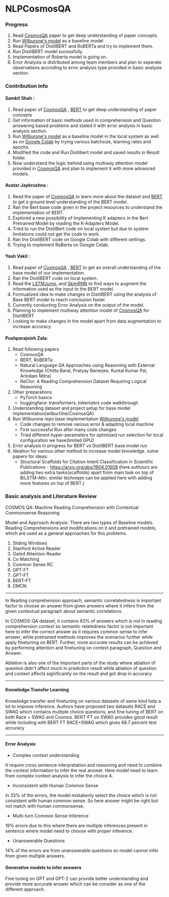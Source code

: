 # NLPCosmosQA

### Progress
1. Read [CosmosQA](https://arxiv.org/abs/1909.00277) paper to get deep understanding of paper concepts.
2. Run [Wilburone's model](https://github.com/samkit27/NLPCosmosQA/tree/master/wilburone/cosmosqa-master) as a baseline model
3. Read Papers of DistilBERT and RoBERTa and try to implement them.
4. Run DistilBERT model sucessfully.
5. Implementation of Roberta model is going on.
6. Error Analysis is distributed among team members and plan to seperate observations accroding to error analysis type provided in basic analysis section.

### Contribution Info 

#### Samkit Shah : 
1. Read paper of [CosmosQA](https://arxiv.org/abs/1909.00277) , [BERT](https://arxiv.org/abs/1810.04805) to get deep understanding of paper concepts
2. Get information of basic methods used in comprehension and Question answering based problems and stated it with error analysis in basic analysis section.
3. Run [Wilburone's model](https://github.com/samkit27/NLPCosmosQA/tree/master/wilburone/cosmosqa-master) as a baseline model in the local system as well as on [Google Colab](https://colab.research.google.com/drive/1hJrzJutH7bKQ9r-wVQ9BqVxiLUE9qZOQ) by trying various batchsize, learning rates and epochs.
4. Modified the code and Run Distilbert model and saved results in Result folder.
5. Now understand the logic behind using multiway attention model provided in [CosmosQA](https://arxiv.org/abs/1909.00277) and plan to implement it with more advanced models.

#### Avatar Jaykrushna :
1. Read the paper of [CosmosQA](https://arxiv.org/abs/1909.00277) to learn more about the dataset and [BERT](https://arxiv.org/abs/1810.04805) to get a ground level understanding of the BERT model.
2. Ran the Bert base code given in the project resources to understand the implementation of BERT.  
3. Explored a new possibility of Implementing K adapters in the Bert Pretrained Model by reading the K-Adapters Model.
4. Tried to run the DistilBert code on local system but due to system limitations could not get the code to work.
5. Ran the DistilBERT code on Google Colab with different settings.
6. Trying to implement RoBerta on Google Colab.

#### Yash Vakil :
1. Read paper of [CosmosQA](https://arxiv.org/abs/1909.00277) , [BERT](https://arxiv.org/abs/1810.04805) to get an overall understanding of the base model of our implementation.
2. Ran the DistilBERT code on local system.
3. Read the [LSTMJump](https://arxiv.org/pdf/1704.06877.pdf), and [SkimRNN](https://arxiv.org/abs/1711.02085) to find ways to augment the information used as the input to the BERT model.
4. Formualized idea to make changes in DistilBERT using the analysis of Base BERT model to reach conclusion faster.
5. Currently conducting Error Analysis on the output of the model.
6. Planning to implement multiway attention model of [CosmosQA](https://arxiv.org/abs/1909.00277) for DistilBERT
7. Looking to make changes in the model apart from data augmentation to increase accuracy.

#### Pushparajsinh Zala:
1. Read following papers
    - CosmosQA
    - BERT, RoBERTa
    - Natural Language QA Approaches using Reasoning with External Knowledge (Chitta Baral, Pratyay Banerjee, Kuntal Kumar Pal, Arindam Mitra)
    - ReClor: A Reading Comprehension Dataset Requiring Logical Reasoning
2. Other preparations
    - PyTorch basics
    - huggingface: transformers, tokenizers code walkthrough
3. Understanding dataset and project setup for base model implementation(wilburOne/CosmosQA)
4. Run Wilburone repo base implementation [Wilburone's model](https://github.com/samkit27/NLPCosmosQA/tree/master/wilburone/cosmosqa-master)
    - Code changes to remove various error & adapting local machine
    - First successful Run after many code changes
    - Tried different hyper-parameters for optimized run selection for local configuration we have(limited GPU)
5. Error analysis in progress for BERT vs DistilBERT base model run
6. Ideation for various other method to increase model knowledge. some papers for ideas:
    - Structural Scaffolds for Citation Intent Classification in Scientific Publications - https://arxiv.org/abs/1904.01608 (here authours are adding two extra tasks(scaffolds) apart from main task on top of BiLSTM-Attn. similar techniqes can be applied here with adding more features on top of BERT.)


### Basic analysis and Literature Review 
COSMOS QA: Machine Reading Comprehension with Contextual Commonsense Reasoning

Model and Approach Analysis:
There are two types of Baseline models. Reading Comprehensions and modifications on it and pretrained models, which are used as a general approaches for this problems.
1.	Sliding Windows
2.	Stanford Active Reader
3.	Gated Attention Reader
4.	Co Matching
5.	Common Sense RC
6.	GPT-FT
7.	GPT-FT
8.	BERT-FT
9.	DMCN

---

In Reading comprehension approach, semantic correlatedness is important factor to choose an answer from given answers where it infers from the given contextual paragraph about semantic correlations. 

In COSMOS-QA dataset, it contains 83% of answers which is not in reading comprehension context so semantic relatedness factor is not important here to infer the correct answer as it requires common sense to infer answer, while pretrained methods improves the scenarios further while apply finetuning on BERT. Further, more accurate results can be achieved by performing attention and finetuning on context paragraph, Question and Answer.

Ablation is also one of the important parts of the study where ablation of question didn't affect much in prediction result while ablation of question and context affects significantly on the result and got drop in accuracy

---

#### Knowledge Transfer Learning ###

Knowledge transfer and finetuning on various datasets of same kind help a lot to improve inference. Authors have proposed two datasets RACE and SWAG which contains multiple choice questions, and fine tuning of BERT on both Race + SWAG and Cosmos. BERT-FT on SWAG provides good result while including with BERT FT RACE+SWAG which gives 68.7 percent test accuracy

---

#### Error Analysis

* Complex context understanding 

It require cross sentence interpretation and reasoning and need to combine the context information to infer the real answer. Here model need to learn from complex context analysis
to infer the choice A. 


*	Inconsistent with Human Common Sense

In 33% of the errors, the model mistakenly select the choice which is not consistent with human common sense. So here answer might be right but not match with human commonsense.

* Multi-turn Common Sense Inference

19% errors due to this where there are multiple inferences present in sentence where model need to choose with proper inference.

*	Unanswerable Questions

14% of the errors are from unanswerable questions so model cannot infer from given multiple answers.


#### Generative models to infer answers ###

Fine tuning on GPT and GPT-2 can provide better understanding and provide more accurate answer which can be consider as one of the different approach.
